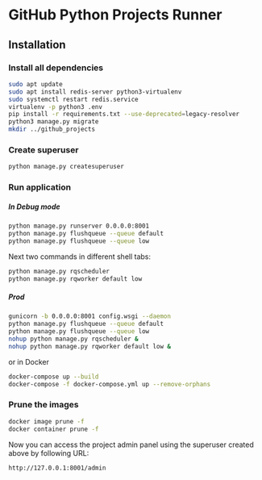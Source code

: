 # GitHub Python Projects Runner

## Installation

### Install all dependencies
```bash
sudo apt update
sudo apt install redis-server python3-virtualenv
sudo systemctl restart redis.service
virtualenv -p python3 .env
pip install -r requirements.txt --use-deprecated=legacy-resolver
python3 manage.py migrate
mkdir ../github_projects
```

### Create superuser
```bash
python manage.py createsuperuser
```

### Run application
##### In Debug mode
```bash
python manage.py runserver 0.0.0.0:8001
python manage.py flushqueue --queue default
python manage.py flushqueue --queue low
```

Next two commands in different shell tabs:
```bash
python manage.py rqscheduler
python manage.py rqworker default low 
```

##### Prod
```bash
gunicorn -b 0.0.0.0:8001 config.wsgi --daemon
python manage.py flushqueue --queue default
python manage.py flushqueue --queue low
nohup python manage.py rqscheduler &
nohup python manage.py rqworker default low &
```

or in Docker

```bash
docker-compose up --build
docker-compose -f docker-compose.yml up --remove-orphans
```

### Prune the images
```bash
docker image prune -f
docker container prune -f
```

Now you can access the project admin panel using the superuser created above by following URL:
```bash
http://127.0.0.1:8001/admin
```